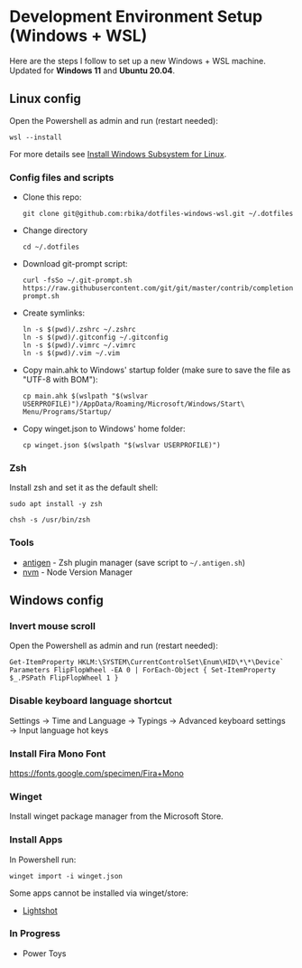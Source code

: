 # Development Environment Setup (Windows + WSL)

Here are the steps I follow to set up a new Windows + WSL machine.  
Updated for **Windows 11** and **Ubuntu 20.04**.

## Linux config

Open the Powershell as admin and run (restart needed):

```
wsl --install
```

For more details see [Install Windows Subsystem for Linux](https://docs.microsoft.com/en-us/windows/wsl/install-win10).

### Config files and scripts

- Clone this repo:

  ```
  git clone git@github.com:rbika/dotfiles-windows-wsl.git ~/.dotfiles
  ```

- Change directory

  ```
  cd ~/.dotfiles
  ```

- Download git-prompt script:

  ```
  curl -fsSo ~/.git-prompt.sh https://raw.githubusercontent.com/git/git/master/contrib/completion/git-prompt.sh
  ```

- Create symlinks:

  ```
  ln -s $(pwd)/.zshrc ~/.zshrc
  ln -s $(pwd)/.gitconfig ~/.gitconfig
  ln -s $(pwd)/.vimrc ~/.vimrc
  ln -s $(pwd)/.vim ~/.vim
  ```

- Copy main.ahk to Windows' startup folder (make sure to save the file as "UTF-8 with BOM"):

  ```
  cp main.ahk $(wslpath "$(wslvar USERPROFILE)")/AppData/Roaming/Microsoft/Windows/Start\ Menu/Programs/Startup/
  ```

- Copy winget.json to Windows' home folder:

  ```
  cp winget.json $(wslpath "$(wslvar USERPROFILE)")
  ```

### Zsh

Install zsh and set it as the default shell:

```
sudo apt install -y zsh
```

```
chsh -s /usr/bin/zsh
```

### Tools

- [antigen](https://github.com/zsh-users/antigen) - Zsh plugin manager (save script to `~/.antigen.sh`)
- [nvm](https://github.com/creationix/nvm#installation-and-update) - Node Version Manager

## Windows config

### Invert mouse scroll

Open the Powershell as admin and run (restart needed):

```
Get-ItemProperty HKLM:\SYSTEM\CurrentControlSet\Enum\HID\*\*\Device` Parameters FlipFlopWheel -EA 0 | ForEach-Object { Set-ItemProperty $_.PSPath FlipFlopWheel 1 }
```

### Disable keyboard language shortcut

Settings → Time and Language → Typings → Advanced keyboard settings → Input language hot keys

### Install Fira Mono Font

https://fonts.google.com/specimen/Fira+Mono

### Winget

Install winget package manager from the Microsoft Store.

### Install Apps

In Powershell run:
```
winget import -i winget.json
```

Some apps cannot be installed via winget/store:

- [Lightshot](https://app.prntscr.com/en/index.html)

### In Progress

- Power Toys
